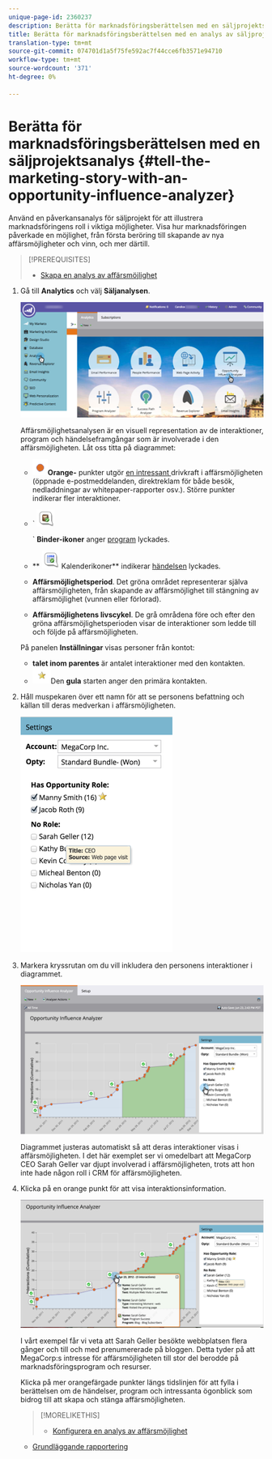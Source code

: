 ```yaml
---
unique-page-id: 2360237
description: Berätta för marknadsföringsberättelsen med en säljprojektsanalys - Marketo Docs - produktdokumentation
title: Berätta för marknadsföringsberättelsen med en analys av säljprojektspåverkan
translation-type: tm+mt
source-git-commit: 074701d1a5f75fe592ac7f44cce6fb3571e94710
workflow-type: tm+mt
source-wordcount: '371'
ht-degree: 0%

---
```



# Berätta för marknadsföringsberättelsen med en säljprojektsanalys {#tell-the-marketing-story-with-an-opportunity-influence-analyzer}

Använd en påverkansanalys för säljprojekt för att illustrera marknadsföringens roll i viktiga möjligheter. Visa hur marknadsföringen påverkade en möjlighet, från första beröring till skapande av nya affärsmöjligheter och vinn, och mer därtill.

>[!PREREQUISITES]
>
>* [Skapa en analys av affärsmöjlighet](create-an-opportunity-influence-analyzer.md)

>



1. Gå till **Analytics** och välj **Säljanalysen**.

   ![](assets/analytics-opportunityhand.png)

   Affärsmöjlighetsanalysen är en visuell representation av de interaktioner, program och händelseframgångar som är involverade i den affärsmöjligheten. Låt oss titta på diagrammet:

   * ![—](assets/image2014-10-3-13-3a43-3a21.png)**Orange-** punkter utgör  [en intressant ](https://community.marketo.com/MarketoArticle?id=kA050000000LA1oCAG) drivkraft i affärsmöjligheten (öppnade e-postmeddelanden, direktreklam för både besök, nedladdningar av whitepaper-rapporter osv.). Större punkter indikerar fler interaktioner.

   * ` ![—](assets/image2014-10-3-13-3a44-3a9.png)

      ` **Binder-ikoner** anger [program](https://community.marketo.com/MarketoDeepDive?id=kA5500000008QO6CAM) lyckades.

   * ** ![—](assets/image2014-10-3-13-3a44-3a40.png) Kalenderikoner** indikerar [händelsen](https://community.marketo.com/MarketoDeepDive?id=kA5500000008QNwCAM) lyckades.

   * **Affärsmöjlighetsperiod**. Det gröna området representerar själva affärsmöjligheten, från skapande av affärsmöjlighet till stängning av affärsmöjlighet (vunnen eller förlorad).
   * **Affärsmöjlighetens livscykel**. De grå områdena före och efter den gröna affärsmöjlighetsperioden visar de interaktioner som ledde till och följde på affärsmöjligheten.

   På panelen **Inställningar** visas personer från kontot:

   * **talet inom parentes** är antalet interaktioner med den kontakten.
   * ![—](assets/image2014-10-3-13-3a45-3a9.png)Den  **gula** starten anger den primära kontakten.


1. Håll muspekaren över ett namn för att se personens befattning och källan till deras medverkan i affärsmöjligheten.

   ![](assets/image2015-6-23-14-3a43-3a1.png)

1. Markera kryssrutan om du vill inkludera den personens interaktioner i diagrammet.

   ![](assets/image2015-6-23-14-3a43-3a35.png)

   Diagrammet justeras automatiskt så att deras interaktioner visas i affärsmöjligheten. I det här exemplet ser vi omedelbart att MegaCorp CEO Sarah Geller var djupt involverad i affärsmöjligheten, trots att hon inte hade någon roll i CRM för affärsmöjligheten.

1. Klicka på en orange punkt för att visa interaktionsinformation.

   ![](assets/image2015-6-23-14-3a44-3a15.png)

   I vårt exempel får vi veta att Sarah Geller besökte webbplatsen flera gånger och till och med prenumererade på bloggen. Detta tyder på att MegaCorp:s intresse för affärsmöjligheten till stor del berodde på marknadsföringsprogram och resurser.

   Klicka på mer orangefärgade punkter längs tidslinjen för att fylla i berättelsen om de händelser, program och intressanta ögonblick som bidrog till att skapa och stänga affärsmöjligheten.

   >[!MORELIKETHIS]
   >
   >
   >
   >    
   >    
   >    * [Konfigurera en analys av affärsmöjlighet](configure-an-opportunity-influence-analyzer.md)
      >    
      >    
      >
      >
      >    
      >    
      >    





   * [Grundläggande rapportering](http://docs.marketo.com/display/docs/basic+reporting)


